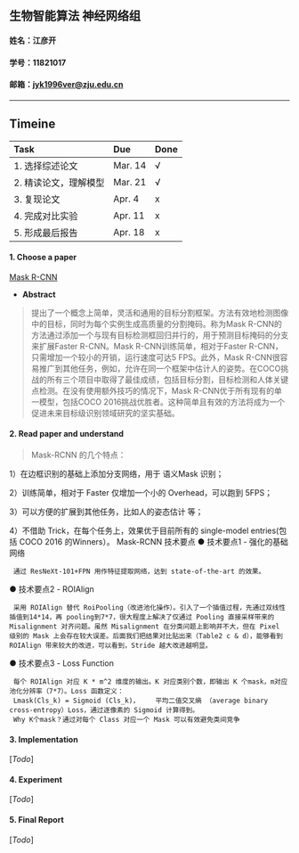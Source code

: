 ## 生物智能算法 神经网络组
#### 姓名：江彦开 
#### 学号：11821017
#### 邮箱：jyk1996ver@zju.edu.cn

---

## Timeine  

| Task | Due | Done |
| :- | :- | :- |
| 1. 选择综述论文 | Mar. 14 | &radic; |  
| 2. 精读论文，理解模型 | Mar. 21 | &radic; |  
| 3. 复现论文 | Apr. 4 | x |  
| 4. 完成对比实验 | Apr. 11 | x |  
| 5. 形成最后报告 | Apr. 18 | x |  


#### 1. Choose a paper

[Mask R-CNN](https://arxiv.org/pdf/1703.06870.pdf)
* **Abstract**
>提出了一个概念上简单，灵活和通用的目标分割框架。方法有效地检测图像中的目标，同时为每个实例生成高质量的分割掩码。称为Mask R-CNN的方法通过添加一个与现有目标检测框回归并行的，用于预测目标掩码的分支来扩展Faster R-CNN。Mask R-CNN训练简单，相对于Faster R-CNN，只需增加一个较小的开销，运行速度可达5 FPS。此外，Mask R-CNN很容易推广到其他任务，例如，允许在同一个框架中估计人的姿势。在COCO挑战的所有三个项目中取得了最佳成绩，包括目标分割，目标检测和人体关键点检测。在没有使用额外技巧的情况下，Mask R-CNN优于所有现有的单一模型，包括COCO 2016挑战优胜者。这种简单且有效的方法将成为一个促进未来目标级识别领域研究的坚实基础。


#### 2. Read paper and understand

>Mask-RCNN 的几个特点：

1）在边框识别的基础上添加分支网络，用于 语义Mask 识别；

2）训练简单，相对于 Faster 仅增加一个小的 Overhead，可以跑到 5FPS；

3）可以方便的扩展到其他任务，比如人的姿态估计 等；

4）不借助 Trick，在每个任务上，效果优于目前所有的 single-model entries(包括 COCO 2016 的Winners）。
Mask-RCNN 技术要点
● 技术要点1 - 强化的基础网络

     通过 ResNeXt-101+FPN 用作特征提取网络，达到 state-of-the-art 的效果。

● 技术要点2 - ROIAlign

     采用 ROIAlign 替代 RoiPooling（改进池化操作）。引入了一个插值过程，先通过双线性插值到14*14，再 pooling到7*7，很大程度上解决了仅通过 Pooling 直接采样带来的 Misalignment 对齐问题。虽然 Misalignment 在分类问题上影响并不大，但在 Pixel 级别的 Mask 上会存在较大误差。后面我们把结果对比贴出来（Table2 c & d），能够看到 ROIAlign 带来较大的改进，可以看到，Stride 越大改进越明显。 
     
● 技术要点3 - Loss Function

     每个 ROIAlign 对应 K * m^2 维度的输出。K 对应类别个数，即输出 K 个mask，m对应 池化分辨率（7*7）。Loss 函数定义：
     Lmask(Cls_k) = Sigmoid (Cls_k)，    平均二值交叉熵 （average binary cross-entropy）Loss，通过逐像素的 Sigmoid 计算得到。
     Why K个mask？通过对每个 Class 对应一个 Mask 可以有效避免类间竞争
#### 3. Implementation

[*Todo*]

#### 4. Experiment

[*Todo*]

#### 5. Final Report

[*Todo*]
